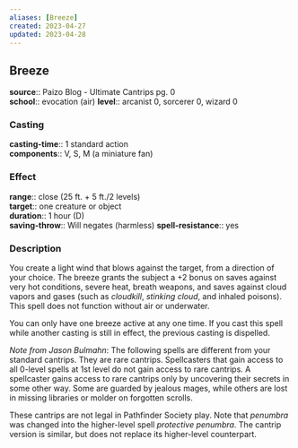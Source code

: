 ```yaml
---
aliases: [Breeze]
created: 2023-04-27
updated: 2023-04-28
---
```


## Breeze

**source**:: Paizo Blog - Ultimate Cantrips pg. 0  
**school**:: evocation (air)
**level**:: arcanist 0, sorcerer 0, wizard 0

### Casting

**casting-time**:: 1 standard action  
**components**:: V, S, M (a miniature fan)

### Effect

**range**:: close (25 ft. + 5 ft./2 levels)  
**target**:: one creature or object  
**duration**:: 1 hour (D)  
**saving-throw**:: Will negates (harmless)
**spell-resistance**:: yes

### Description

You create a light wind that blows against the target, from a direction of your choice. The breeze grants the subject a +2 bonus on saves against very hot conditions, severe heat, breath weapons, and saves against cloud vapors and gases (such as *cloudkill*, *stinking cloud*, and inhaled poisons). This spell does not function without air or underwater.  
  
You can only have one breeze active at any one time. If you cast this spell while another casting is still in effect, the previous casting is dispelled.  
  
*Note from Jason Bulmahn*: The following spells are different from your standard cantrips. They are rare cantrips. Spellcasters that gain access to all 0-level spells at 1st level do not gain access to rare cantrips. A spellcaster gains access to rare cantrips only by uncovering their secrets in some other way. Some are guarded by jealous mages, while others are lost in missing libraries or molder on forgotten scrolls.  
  
These cantrips are not legal in Pathfinder Society play. Note that *penumbra* was changed into the higher-level spell *protective penumbra*. The cantrip version is similar, but does not replace its higher-level counterpart.

